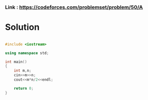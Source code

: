 ### Link : https://codeforces.com/problemset/problem/50/A

# Solution 

```C++

#include <iostream>

using namespace std;

int main()
{
    int m,n;
    cin>>m>>n;
    cout<<m*n/2<<endl;

    return 0;
}

```
